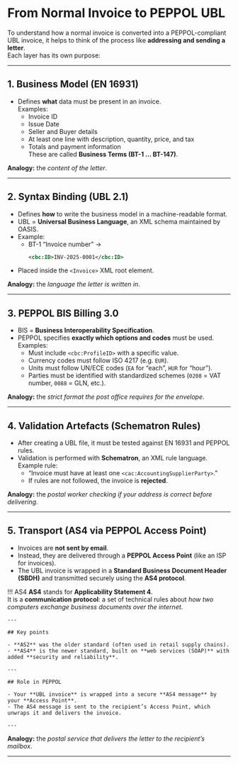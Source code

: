 # From Normal Invoice to PEPPOL UBL

To understand how a normal invoice is converted into a PEPPOL-compliant UBL invoice, it helps to think of the process like **addressing and sending a letter**.  
Each layer has its own purpose:

---

## 1. Business Model (EN 16931)

- Defines **what** data must be present in an invoice.  
Examples:  
  - Invoice ID  
  - Issue Date  
  - Seller and Buyer details  
  - At least one line with description, quantity, price, and tax  
  - Totals and payment information  
These are called **Business Terms (BT-1 … BT-147)**.  

**Analogy:** the *content of the letter*.

---

## 2. Syntax Binding (UBL 2.1)

- Defines **how** to write the business model in a machine-readable format.  
- UBL = **Universal Business Language**, an XML schema maintained by OASIS.  
- Example:  
  - BT-1 “Invoice number” →
    ```xml
    <cbc:ID>INV-2025-0001</cbc:ID>
    ```  
- Placed inside the `<Invoice>` XML root element.  

**Analogy:** the *language the letter is written in*.

---

## 3. PEPPOL BIS Billing 3.0

- BIS = **Business Interoperability Specification**.  
- PEPPOL specifies **exactly which options and codes** must be used.  
Examples:  
  - Must include `<cbc:ProfileID>` with a specific value.  
  - Currency codes must follow ISO 4217 (e.g. `EUR`).  
  - Units must follow UN/ECE codes (`EA` for “each”, `HUR` for “hour”).  
  - Parties must be identified with standardized schemes (`0208` = VAT number, `0088` = GLN, etc.).  

**Analogy:** the *strict format the post office requires for the envelope*.

---

## 4. Validation Artefacts (Schematron Rules)

- After creating a UBL file, it must be tested against EN 16931 and PEPPOL rules.  
- Validation is performed with **Schematron**, an XML rule language.  
Example rule:  
  - “Invoice must have at least one `<cac:AccountingSupplierParty>`.”  
  - If rules are not followed, the invoice is **rejected**.  

**Analogy:** the *postal worker checking if your address is correct before delivering*.

---

## 5. Transport (AS4 via PEPPOL Access Point)

- Invoices are **not sent by email**.  
- Instead, they are delivered through a **PEPPOL Access Point** (like an ISP for invoices).  
- The UBL invoice is wrapped in a **Standard Business Document Header (SBDH)** and transmitted securely using the **AS4 protocol**.

!!! AS4
    **AS4** stands for **Applicability Statement 4**.  
    It is a **communication protocol**: a set of technical rules about *how two computers exchange business documents over the internet*.
    
    ---
    
    ## Key points
    
    - **AS2** was the older standard (often used in retail supply chains).  
    - **AS4** is the newer standard, built on **web services (SOAP)** with added **security and reliability**.
    
    ---
    
    ## Role in PEPPOL
    
    - Your **UBL invoice** is wrapped into a secure **AS4 message** by your **Access Point**.  
    - The AS4 message is sent to the recipient’s Access Point, which unwraps it and delivers the invoice.  
    
    ---

**Analogy:** the *postal service that delivers the letter to the recipient’s mailbox*.  

---
